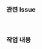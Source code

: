 <!-- PR 제목 예시 -->
<!-- [Feat] 로그인 API 구현 (#23) -->
### 관련 Issue
<!-- 연결 이슈 번호 #이슈번호 (자동으로 닫히게 하려면 Closes #이슈번호) -->

<br>

### 작업 내용

